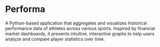 # Performa
A Python-based application that aggregates and visualizes historical performance data of athletes across various sports. Inspired by financial market dashboards, it presents intuitive, interactive graphs to help users analyze and compare player statistics over time.
